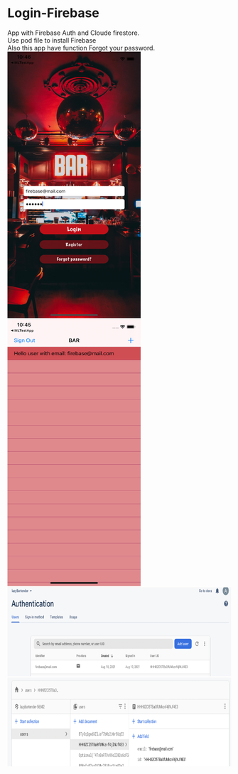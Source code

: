 # Login-Firebase
App with Firebase Auth and Cloude firestore.\
Use pod file to install Firebase\
Also this app have function Forgot your password.\
<img src="https://github.com/zappGit/Login-Firebase/blob/main/LogIn.png?raw=true" width="300" height="600"><img src="https://github.com/zappGit/Login-Firebase/blob/main/Hello.png?raw=true" width="300" height="600">
<img src="https://github.com/zappGit/Login-Firebase/blob/main/Auth.png?raw=true" width="800" height="200">
<img src="https://github.com/zappGit/Login-Firebase/blob/main/Database.png?raw=true" width="800" height="200">

